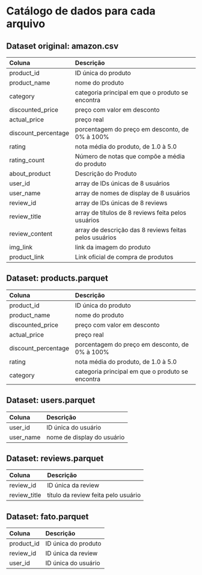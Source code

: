 # Catálogo de dados para cada arquivo

## Dataset original: amazon.csv
| Coluna | Descrição |
|:---|:---|
|product_id | ID única do produto |
|product_name | nome do produto |
|category |categoria principal em que o produto se encontra |
|discounted_price | preço com valor em desconto |
|actual_price |preço real |
|discount_percentage | porcentagem do preço em desconto, de 0% à 100%|
|rating |nota média do produto, de 1.0 à 5.0 |
|rating_count | Número de notas que compõe a média do produto |
|about_product |  Descrição do Produto |
|user_id | array de IDs únicas de 8 usuários |
|user_name | array de nomes de display de 8 usuários |
|review_id | array de IDs únicas de 8 reviews |
|review_title | array de títulos de 8 reviews feita pelos usuários |
|review_content | array de descrição das 8 reviews feitas pelos usuários |
|img_link| link da imagem do produto |
|product_link| Link oficial de compra de produtos |


## Dataset: products.parquet

| Coluna | Descrição |
|:---|:---|
|product_id | ID única do produto |
|product_name | nome do produto |
|discounted_price | preço com valor em desconto |
|actual_price |preço real |
|discount_percentage | porcentagem do preço em desconto, de 0% à 100%|
|rating |nota média do produto, de 1.0 à 5.0 |
|category |categoria principal em que o produto se encontra |


## Dataset: users.parquet

| Coluna | Descrição |
|:---|:---|
|user_id | ID única do usuário|
|user_name | nome de display do usuário |

## Dataset: reviews.parquet

| Coluna | Descrição |
|:---|:---|
|review_id | ID única da review |
|review_title | título da review feita pelo usuário|


## Dataset: fato.parquet

| Coluna | Descrição |
|:---|:---|
|product_id | ID única do produto |
|review_id | ID única da review |
|user_id | ID única do usuário|
